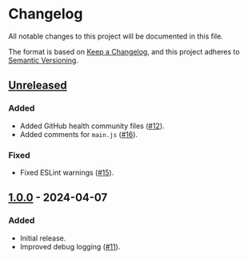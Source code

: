 # Changelog

All notable changes to this project will be documented in this file.

The format is based on [Keep a Changelog](https://keepachangelog.com/en/1.1.0/),
and this project adheres to
[Semantic Versioning](https://semver.org/spec/v2.0.0.html).

## [Unreleased]

### Added

- Added GitHub health community files
  ([#12](https://github.com/tylermilner/last-successful-commit-hash-action/pull/12)).
- Added comments for `main.js`
  ([#16](https://github.com/tylermilner/last-successful-commit-hash-action/pull/16)).

### Fixed

- Fixed ESLint warnings
  ([#15](https://github.com/tylermilner/last-successful-commit-hash-action/pull/15)).

## [1.0.0] - 2024-04-07

### Added

- Initial release.
- Improved debug logging
  ([#11](https://github.com/tylermilner/last-successful-commit-hash-action/pull/11)).

[unreleased]:
  https://github.com/tylermilner/last-successful-commit-hash-action/compare/v1.0.0...HEAD
[1.0.0]:
  https://github.com/tylermilner/last-successful-commit-hash-action/releases/tag/v1.0.0

<!-- markdownlint-configure-file { "MD024": false } -->